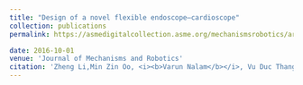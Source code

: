 ```yaml
---
title: "Design of a novel flexible endoscope—cardioscope"
collection: publications
permalink: https://asmedigitalcollection.asme.org/mechanismsrobotics/article-abstract/8/5/051014/383991

date: 2016-10-01
venue: 'Journal of Mechanisms and Robotics'
citation: 'Zheng Li,Min Zin Oo, <i><b>Varun Nalam</b></i>, Vu Duc Thang , Hongliang Ren , Theodoros Kofidis , Haoyong Yu'
---
```





